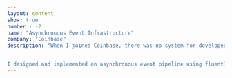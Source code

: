 ```yaml
---
layout: content
show: true
number : -2
name: "Asynchronous Event Infrastructure"
company: "Coinbase"
description: "When I joined Coinbase, there was no system for developers to emit events to downstream event-processing systems. This capability was essential for building next-generation real-time risk assessment and fraud prevention systems. We needed detailed event data from every step of the user flow for both training and evaluation. 


I designed and implemented an asynchronous event pipeline using fluentD for the Coinbase monolith, enabling real-time data collection. The solution was lightweight and developer-friendly, significantly expanding our fraud detection capabilities during a period of rapid company growth."  
---
```


